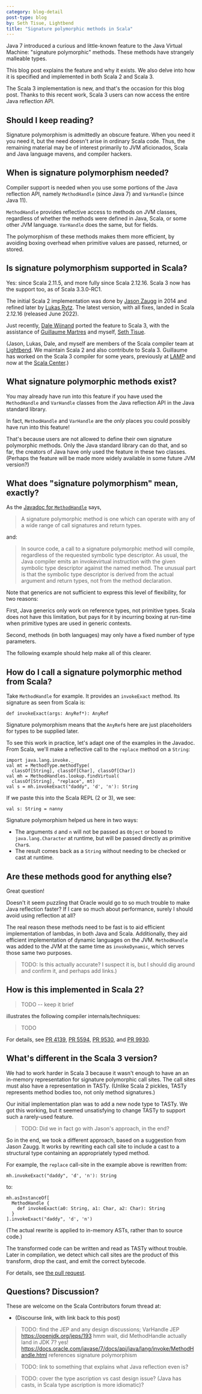 ```yaml
---
category: blog-detail
post-type: blog
by: Seth Tisue, Lightbend
title: "Signature polymorphic methods in Scala"
---
```


Java 7 introduced a curious and little-known feature to the Java
Virtual Machine: "signature polymorphic" methods. These methods have
strangely malleable types.

This blog post explains the feature and why it exists. We also delve
into how it is specified and implemented in both Scala 2 and Scala 3.

The Scala 3 implementation is new, and that's the occasion for this
blog post. Thanks to this recent work, Scala 3 users can now access
the entire Java reflection API.

## Should I keep reading?

Signature polymorphism is admittedly an obscure feature. When you need
it you need it, but the need doesn't arise in ordinary Scala
code. Thus, the remaining material may be of interest primarily to JVM
aficionados, Scala and Java language mavens, and compiler hackers.

## When is signature polymorphism needed?

Compiler support is needed when you use some portions of the Java
reflection API, namely `MethodHandle` (since Java 7) and `VarHandle`
(since Java 11).

`MethodHandle` provides reflective access to methods on JVM classes,
regardless of whether the methods were defined in Java, Scala, or some
other JVM language. `VarHandle` does the same, but for fields.

The polymorphism of these methods makes them more efficient, by
avoiding boxing overhead when primitive values are passed, returned,
or stored.

## Is signature polymorphism supported in Scala?

Yes: since Scala 2.11.5, and more fully since Scala 2.12.16.  Scala 3
now has the support too, as of Scala 3.3.0-RC1.

The initial Scala 2 implementation was done by [Jason Zaugg] in 2014
and refined later by [Lukas Rytz]. The latest version, with all fixes,
landed in Scala 2.12.16 (released June 2022).

Just recently, [Dale Wijnand] ported the feature to Scala 3, with the
assistance of [Guillaume Martres] and myself, [Seth Tisue].

(Jason, Lukas, Dale, and myself are members of the Scala compiler team
at [Lightbend]. We maintain Scala 2 and also contribute to Scala 3.
Guillaume has worked on the Scala 3 compiler for some years, previously
at [LAMP] and now at the [Scala Center].)

[Jason Zaugg]: https://github.com/retronym
[Lukas Rytz]: https://github.com/lrytz
[Dale Wijnand]: https://github.com/dwijnand
[Seth Tisue]: https://github.com/SethTisue
[Guillaume Martres]: https://github.com/smarter
[Lightbend]: https://lightbend.com
[LAMP]: https://www.epfl.ch/labs/lamp/
[Scala Center]: https://scala.epfl.ch

## What signature polymorphic methods exist?

You may already have run into this feature if you have used the
`MethodHandle` and `VarHandle` classes from the Java reflection API in
the Java standard library.

In fact, `MethodHandle` and `VarHandle` are the _only_ places you
could possibly have run into this feature!

That's because users are not allowed to define their own signature
polymorphic methods. Only the Java standard library can do that, and
so far, the creators of Java have only used the feature in these two
classes. (Perhaps the feature will be made more widely available in
some future JVM version?)

## What does "signature polymorphism" mean, exactly?

As the [Javadoc for `MethodHandle`](https://docs.oracle.com/en/java/javase/11/docs/api/java.base/java/lang/invoke/MethodHandle.html) says,

> A signature polymorphic method is one which can operate with any of
> a wide range of call signatures and return types.

and:

> In source code, a call to a signature polymorphic method will
> compile, regardless of the requested symbolic type descriptor. As
> usual, the Java compiler emits an invokevirtual instruction with the
> given symbolic type descriptor against the named method. The unusual
> part is that the symbolic type descriptor is derived from the actual
> argument and return types, not from the method declaration.

Note that generics are not sufficient to express this level of
flexibility, for two reasons:

First, Java generics only work on reference types, not primitive
types.  Scala does not have this limitation, but pays for it by
incurring boxing at run-time when primitive types are used in generic
contexts.

Second, methods (in both languages) may only have a fixed number of
type parameters.

The following example should help make all of this clearer.

## How do I call a signature polymorphic method from Scala?

Take `MethodHandle` for example. It provides an `invokeExact`
method. Its signature as seen from Scala is:

    def invokeExact(args: AnyRef*): AnyRef

Signature polymorphism means that the `AnyRef`s here are just
placeholders for types to be supplied later.

To see this work in practice, let's adapt one of the examples in
the Javadoc. From Scala, we'll make a reflective call to the `replace`
method on a `String`:

    import java.lang.invoke._
    val mt = MethodType.methodType(
      classOf[String], classOf[Char], classOf[Char])
    val mh = MethodHandles.lookup.findVirtual(
      classOf[String], "replace", mt)
    val s = mh.invokeExact("daddy", 'd', 'n'): String

If we paste this into the Scala REPL (2 or 3), we see:

    val s: String = nanny

Signature polymorphism helped us here in two ways:

* The arguments `d` and `n` will not be passed as `Object` or boxed to
  `java.lang.Character` at runtime, but will be passed directly as
  primitive `Char`s.
* The result comes back as a `String` without needing to be checked
  or cast at runtime.

## Are these methods good for anything else?

Great question!

Doesn't it seem puzzling that Oracle would go to so much trouble to
make Java reflection faster? If I care so much about performance,
surely I should avoid using reflection at all?

The real reason these methods need to be fast is to aid efficient
implementation of lambdas, in both Java and Scala. Additionally, they aid
efficient implementation of dynamic languages on the
JVM. `MethodHandle` was added to the JVM at the same time as
`invokeDynamic`, which serves those same two purposes.

> TODO: Is this actually accurate? I suspect it is, but I should
> dig around and confirm it, and perhaps add links.)

## How is this implemented in Scala 2?

> TODO -- keep it brief

illustrates the following compiler internals/techniques:

> TODO

For details, see [PR 4139](), [PR 5594](), [PR 9530](), and [PR 9930]().

[PR 4139]: https://github.com/scala/scala/pull/4139
[PR 5594]: https://github.com/scala/scala/pull/5594
[PR 9530]: https://github.com/scala/scala/pull/9530
[PR 9930]: https://github.com/scala/scala/pull/9930

## What's different in the Scala 3 version?

We had to work harder in Scala 3 because it wasn't enough to have an
an in-memory representation for signature polymorphic call sites.  The
call sites must also have a representation in TASTy. (Unlike Scala 2
pickles, TASTy represents method bodies too, not only method
signatures.)

Our initial implementation plan was to add a new node type to TASTy.
We got this working, but it seemed unsatisfying to change TASTy to
support such a rarely-used feature.

> TODO: Did we in fact go with Jason's approach, in the end?

So in the end, we took a different approach, based on a suggestion
from Jason Zaugg. It works by rewriting each call site to include a
cast to a structural type containing an appropriately typed method.

For example, the `replace` call-site in the example above is
rewritten from:

    mh.invokeExact("daddy", 'd', 'n'): String

to:

    mh.asInstanceOf[
      MethodHandle {
        def invokeExact(a0: String, a1: Char, a2: Char): String
      }
    ].invokeExact("daddy", 'd', 'n')

(The actual rewrite is applied to in-memory ASTs, rather than to
source code.)

The transformed code can be written and read as TASTy without
trouble. Later in compilation, we detect which call sites are the
product of this transform, drop the cast, and emit the correct
bytecode.

For details, see [the pull request](https://github.com/lampepfl/dotty/pull/16225).

## Questions? Discussion?

These are welcome on the Scala Contributors forum thread at:

* (Discourse link, with link back to this post)

> TODO: find the JEP and any design discussions;
> VarHandle JEP https://openjdk.org/jeps/193
> hmm wait, did MethodHandle actually land in JDK 7?
> yes! https://docs.oracle.com/javase/7/docs/api/java/lang/invoke/MethodHandle.html
>   references signature polymorphism

> TODO: link to something that explains what Java reflection even is?

> TODO:
> cover the type ascription vs cast design issue?
> (Java has casts, in Scala type ascription is more idiomatic)?
